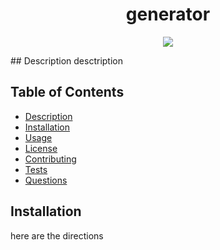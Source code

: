 
<h1 align="center">generator</h1>

<p align="center">
    <img src="https://img.shields.io/badge/license-MIT-blue"/>
</p>
## Description
desctription

## Table of Contents
- [Description](#description)
- [Installation](#installation)
- [Usage](#usage)
- [License](#license)
- [Contributing](#contributing)
- [Tests](#tests)
- [Questions](#questions)

## Installation 
here are the directions

